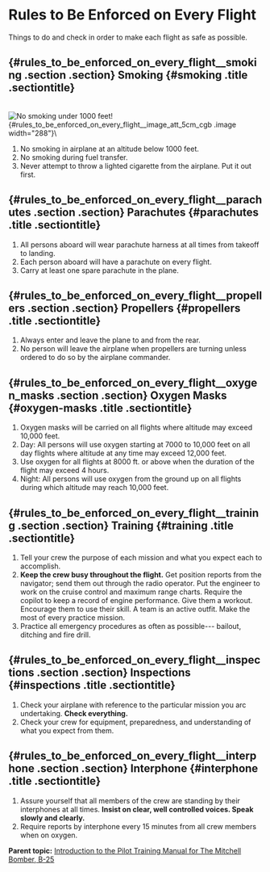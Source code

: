 
Rules to Be Enforced on Every Flight
====================================


Things to do and check in order to make each flight as safe as possible.

 {#rules_to_be_enforced_on_every_flight__smoking .section .section}
Smoking {#smoking .title .sectiontitle}
-------

\
![No smoking under 1000
feet!](../images/cartoon-no_smoking_under_1000_feet.png){#rules_to_be_enforced_on_every_flight__image_att_5cm_cgb
.image width="288"}\

1.  No smoking in airplane at an altitude below 1000 feet.
2.  No smoking during fuel transfer.
3.  Never attempt to throw a lighted cigarette from the airplane. Put it
    out first.


 {#rules_to_be_enforced_on_every_flight__parachutes .section .section}
Parachutes {#parachutes .title .sectiontitle}
----------

1.  All persons aboard will wear parachute harness at all times from
    takeoff to landing.
2.  Each person aboard will have a parachute on every flight.
3.  Carry at least one spare parachute in the plane.


 {#rules_to_be_enforced_on_every_flight__propellers .section .section}
Propellers {#propellers .title .sectiontitle}
----------

1.  Always enter and leave the plane to and from the rear.
2.  No person will leave the airplane when propellers are turning unless
    ordered to do so by the airplane commander.


 {#rules_to_be_enforced_on_every_flight__oxygen_masks .section .section}
Oxygen Masks {#oxygen-masks .title .sectiontitle}
------------

1.  Oxygen masks will be carried on all flights where altitude may
    exceed 10,000 feet.
2.  Day: All persons will use oxygen starting at 7000 to 10,000 feet on
    all day flights where altitude at any time may exceed 12,000 feet.
3.  Use oxygen for all flights at 8000 ft. or above when the duration of
    the flight may exceed 4 hours.
4.  Night: All persons will use oxygen from the ground up on all flights
    during which altitude may reach 10,000 feet.


 {#rules_to_be_enforced_on_every_flight__training .section .section}
Training {#training .title .sectiontitle}
--------

1.  Tell your crew the purpose of each mission and what you expect each
    to accomplish.
2.  **Keep the crew busy throughout the flight.** Get position reports
    from the navigator; send them out through the radio operator. Put
    the engineer to work on the cruise control and maximum range charts.
    Require the copilot to keep a record of engine performance. Give
    them a workout. Encourage them to use their skill. A team is an
    active outfit. Make the most of every practice mission.
3.  Practice all emergency procedures as often as possible--- bailout,
    ditching and fire drill.


 {#rules_to_be_enforced_on_every_flight__inspections .section .section}
Inspections {#inspections .title .sectiontitle}
-----------

1.  Check your airplane with reference to the particular mission you arc
    undertaking. **Check everything.**
2.  Check your crew for equipment, preparedness, and understanding of
    what you expect from them.


 {#rules_to_be_enforced_on_every_flight__interphone .section .section}
Interphone {#interphone .title .sectiontitle}
----------

1.  Assure yourself that all members of the crew are standing by their
    interphones at all times. **Insist on clear, well controlled voices.
    Speak slowly and clearly.**
2.  Require reports by interphone every 15 minutes from all crew members
    when on oxygen.





**Parent topic:** [Introduction to the Pilot Training Manual for The
Mitchell Bomber,
B-25](../topics/introduction_to_the_pilot_training_manual.md "This manual is the text for your training as a B-25 pilot and airplane commander.")



